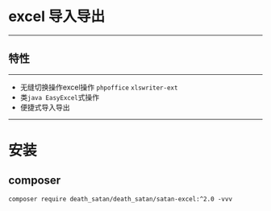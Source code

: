 # excel 导入导出

---

## 特性

---

- 无缝切换操作excel操作 `phpoffice` `xlswriter-ext`
- 类`java EasyExcel`式操作
- 便捷式导入导出

---
# 安装

## composer

```shell
composer require death_satan/death_satan/satan-excel:^2.0 -vvv
```
